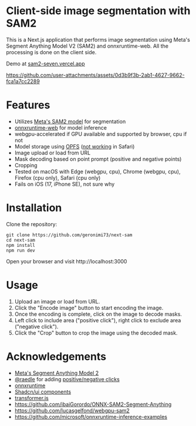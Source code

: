 # Client-side image segmentation with SAM2
This is a Next.js application that performs image segmentation using Meta's Segment Anything Model V2 (SAM2) and onnxruntime-web. All the processing is done on the client side.

Demo at [sam2-seven.vercel.app](https://sam2-seven.vercel.app/)

https://github.com/user-attachments/assets/0d3b9f3b-2ab1-4627-9662-fca1a7cc2289

# Features
* Utilizes [Meta's SAM2 model](https://ai.meta.com/blog/segment-anything-2/) for segmentation
* [onnxruntime-web](https://github.com/microsoft/onnxruntime) for model inference
* webgpu-accelerated if GPU available and supported by browser, cpu if not
* Model storage using [OPFS](https://developer.mozilla.org/en-US/docs/Web/API/File_System_API/Origin_private_file_system) ([not working](https://bugs.webkit.org/show_bug.cgi?id=231706) in Safari)
* Image upload or load from URL
* Mask decoding based on point prompt (positive and negative points)
* Cropping
* Tested on macOS with Edge (webgpu, cpu), Chrome (webgpu, cpu), Firefox (cpu only), Safari (cpu only) 
* Fails on iOS (17, iPhone SE), not sure why

# Installation
Clone the repository:

```
git clone https://github.com/geronimi73/next-sam
cd next-sam
npm install
npm run dev
```

Open your browser and visit http://localhost:3000 

# Usage
1. Upload an image or load from URL.
2. Click the "Encode image" button to start encoding the image.
3. Once the encoding is complete, click on the image to decode masks.
4. Left click to include area ("positive click"), right click to exclude area ("negative click").
5. Click the "Crop" button to crop the image using the decoded mask.

# Acknowledgements
* [Meta's Segment Anything Model 2](https://ai.meta.com/blog/segment-anything-2/)
* [@raedle](https://github.com/raedle) for adding [positive/negative clicks](https://github.com/geronimi73/next-sam/pull/1)
* [onnxruntime](https://github.com/microsoft/onnxruntime)
* [Shadcn/ui components](https://ui.shadcn.com/)
* [transformer.js](https://github.com/huggingface/transformers.js)
* https://github.com/ibaiGorordo/ONNX-SAM2-Segment-Anything
* https://github.com/lucasgelfond/webgpu-sam2
* https://github.com/microsoft/onnxruntime-inference-examples
